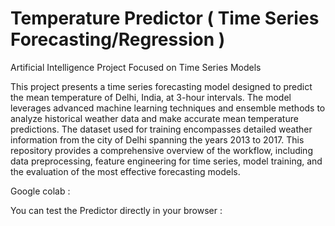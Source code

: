 # Temperature Predictor ( Time Series Forecasting/Regression )

Artificial Intelligence Project Focused on Time Series Models

This project presents a time series forecasting model designed to predict the mean temperature of Delhi, India, at 3-hour intervals.
The model leverages advanced machine learning techniques and ensemble methods to analyze historical weather data and make accurate mean temperature predictions.
The dataset used for training encompasses detailed weather information from the city of Delhi spanning the years 2013 to 2017. This repository provides a comprehensive overview of the workflow, including data preprocessing, feature engineering for time series, model training, and the evaluation of the most effective forecasting models.

Google colab :

You can test the Predictor directly in your browser :
